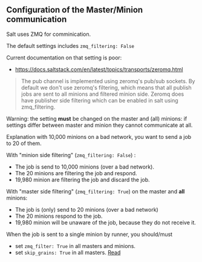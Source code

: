 ## Configuration of the Master/Minion communication

Salt uses ZMQ for comminication.

The default settings includes `zmq_filtering: False`

Current documentation on that setting is poor: 
- https://docs.saltstack.com/en/latest/topics/transports/zeromq.html

> The pub channel is implemented using zeromq's pub/sub sockets. By default we don't use zeromq's filtering, which means that all publish jobs are sent to all minions and filtered minion side. Zeromq does have publisher side filtering which can be enabled in salt using zmq_filtering.

Warning: the setting **must** be changed on the master and (all) minions: if settings differ between master and minion they cannot communicate at all.

Explanation with 10,000 minions on a bad network, you want to send a job to 20 of them.

With "minion side filtering" (`zmq_filtering: False`) :
- The job is send to 10,000 minions (over a bad network).
- The 20 minions are filtering the job and respond.
- 19,980 minion are filtering the job and discard the job. 

With "master side filtering" (`zmq_filtering: True`) on the master and **all** minions:
- The job is (only) send to 20 minions (over a bad network)
- The 20 minions respond to the job.
- 19,980 minion will be unaware of the job, because they do not receive it.

When the job is sent to a single minion by runner, you should/must 
- set `zmq_filter: True` in all masters and minions.
- set `skip_grains: True` in all masters. [Read](https://github.com/saltstack/salt/pull/53603/files)

